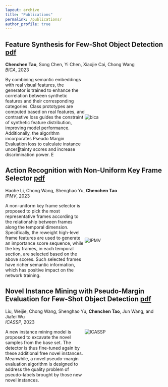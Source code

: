 ```yaml
---
layout: archive
title: "Publications"
permalink: /publications/
author_profile: true
---
```


**Feature Synthesis for Few-Shot Object Detection** [pdf](http://16422004.github.io/files/bica.pdf)
---
**Chenchen Tao**, Song Chen, Yi Chen, Xiaojie Cai, Chong Wang<br/>
*BICA*, 2023

<div style="display: flex; align-items: center;">
  <div style="width:50%">
    By combining semantic embeddings with real visual features, the generator
is trained to enhance the correlation between synthetic features and their
corresponding categories. Class prototypes are computed based on real
features, and contrastive loss guides the constraint of synthetic feature
distribution, improving model performance. Additionally, the algorithm
incorporates Pseudo Margin Evaluation loss to calculate instance uncertainty scores and increase discrimination power. E
  </div>
  <div style="width:50%">
    <img src="https://16422004.github.io/images/bica.PNG" alt="bica">
  </div>
</div>

**Action Recognition with Non-Uniform Key Frame Selector** [pdf](http://16422004.github.io/files/ipmv.pdf)
---
Haohe Li, Chong Wang, Shenghao Yu, **Chenchen Tao**<br/>
*IPMV*, 2023

<div style="display: flex; align-items: center;">
  <div style="width:50%">
    A non-uniform key frame selector is proposed to pick the most representative frames according to the relationship between frames along the temporal dimension. Specifically,
the reweight high-level frame features are used to generate an importance score sequence, while the key frames, in each temporal
section, are selected based on the above scores. Such selected frames
have richer semantic information, which has positive impact on the
network training.
  </div>
  <div style="width:50%">
    <img src="https://16422004.github.io/images/ipmv.PNG" alt="IPMV">
  </div>
</div>


**Novel Instance Mining with Pseudo-Margin Evaluation for Few-Shot Object Detection** [pdf](http://16422004.github.io/files/icassp.pdf)<br/>
---
Liu, Weijie, Chong Wang, Shenghao Yu, **Chenchen Tao**, Jun Wang, and Jiafei Wu<br/>
*ICASSP*, 2023

<div style="display: flex; align-items: left;">
  <div style="width:50%">
    A new instance mining model is proposed to excavate the novel samples from the base set. The detector 
    is thus fine-tuned again by these additional free novel 
    instances. Meanwhile, a novel pseudo-margin evaluation
    algorithm is designed to address the quality problem of 
    pseudo-labels brought by those new novel instances.
  </div>
  <div style="width:50%">
    <img src="https://16422004.github.io/images/icassp.PNG" alt="ICASSP">
  </div>
</div>


